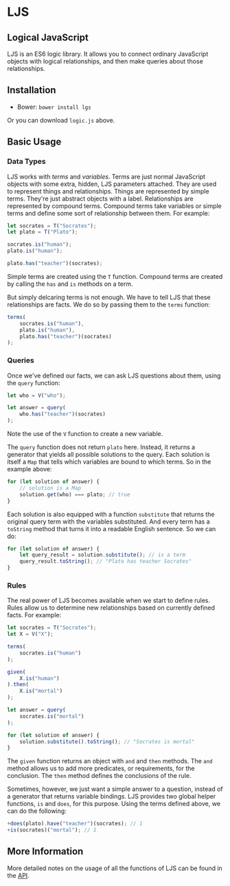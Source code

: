 # LJS
## Logical JavaScript

LJS is an ES6 logic library.  It allows you to connect ordinary JavaScript
objects with logical relationships, and then make queries about those
relationships.

## Installation

- Bower: `bower install lgs`

Or you can download `logic.js` above.

## Basic Usage

### Data Types
LJS works with *terms* and *variables*.  Terms are just normal JavaScript
objects with some extra, hidden, LJS parameters attached.  They are used to
represent things and relationships.  Things are represented by simple terms.
They're just abstract objects with a label.  Relationships are represented by
compound terms.  Compound terms take variables or simple terms and define some
sort of relationship between them.  For example:
```javascript
let socrates = T("Socrates");
let plato = T("Plato");

socrates.is("human");
plato.is("human");

plato.has("teacher")(socrates);
```
Simple terms are created using the `T` function.  Compound terms are created by
calling the `has` and `is` methods on a term.

But simply delcaring terms is not enough.  We have to tell LJS that these
relationships are facts.  We do so by passing them to the `terms` function:
```javascript
terms(
    socrates.is("human"),
    plato.is("human"),
    plato.has("teacher")(socrates)
);
```

### Queries
Once we've defined our facts, we can ask LJS questions about them, using the
`query` function:
```javascript
let who = V("who");

let answer = query(
    who.has("teacher")(socrates)
);
```
Note the use of the `V` function to create a new variable.

The `query` function does not return `plato` here.  Instead, it returns a
generator that yields all possible solutions to the query.  Each solution is
itself a `Map` that tells which variables are bound to which terms.  So in the
example above:
```javascript
for (let solution of answer) {
    // solution is a Map
    solution.get(who) === plato; // true
}
``` 

Each solution is also equipped with a function `substitute` that returns the
original query term with the variables substituted.  And every term has a
`toString` method that turns it into a readable English sentence.  So we can
do:
```javascript
for (let solution of answer) {
    let query_result = solution.substitute(); // is a term 
    query_result.toString(); // "Plato has teacher Socrates"
}
``` 

### Rules
The real power of LJS becomes available when we start to define rules.  Rules 
allow us to determine new relationships based on currently defined facts.  For 
example:
```javascript
let socrates = T("Socrates");
let X = V("X");

terms(
    socrates.is("human")
);

given(
    X.is("human")
).then(
    X.is("mortal")
);

let answer = query(
    socrates.is("mortal")
);

for (let solution of answer) {
    solution.substitute().toString(); // "Socrates is mortal"
}
```
The `given` function returns an object with `and` and `then` methods.  The `and`
method allows us to add more predicates, or requirements, for the conclusion.
The `then` method defines the conclusions of the rule.

Sometimes, however, we just want a simple answer to a question, instead of a
generator that returns variable bindings.  LJS provides two global helper
functions, `is` and `does`, for this purpose.  Using the terms defined above, we
can do the following:
```javascript
+does(plato).have("teacher")(socrates); // 1
+is(socrates)("mortal"); // 1
```

## More Information
More detailed notes on the usage of all the functions of LJS can be found in the
[API](API.md).
